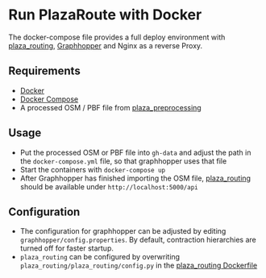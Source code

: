 # Run PlazaRoute with Docker

The docker-compose file provides a full deploy environment with [plaza_routing](https://github.com/PlazaRoute/PlazaRoute/tree/master/plaza_routing), [Graphhopper](https://github.com/graphhopper/graphhopper) and Nginx as a reverse Proxy.

## Requirements
* [Docker](https://www.docker.com/)
* [Docker Compose](https://docs.docker.com/compose/)
* A processed OSM / PBF file from [plaza_preprocessing](https://github.com/PlazaRoute/PlazaRoute/tree/master/plaza_preprocessing)

## Usage
* Put the processed OSM or PBF file into `gh-data` and adjust the path in the `docker-compose.yml` file, so that graphhopper uses that file
* Start the containers with `docker-compose up`
* After Graphhopper has finished importing the OSM file, [plaza_routing](https://github.com/PlazaRoute/PlazaRoute/tree/master/plaza_routing) should be available under `http://localhost:5000/api`

## Configuration
* The configuration for graphhopper can be adjusted by editing `graphhopper/config.properties`. By default, contraction hierarchies are turned off for faster startup.
* `plaza_routing` can be configured by overwriting `plaza_routing/plaza_routing/config.py` in the [plaza_routing Dockerfile](https://github.com/PlazaRoute/PlazaRoute/blob/PZ-123-docker-deployment/plaza_routing/docker/plaza_routing/Dockerfile)